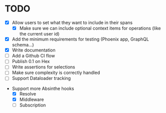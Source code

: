 # TODO

* [x] Allow users to set what they want to include in their spans
  * [x] Make sure we can include optional context items for operations (like the current user id)
* [x] Add the minimum requirements for testing (Phoenix app, GraphQL schema...)
* [x] Write documentation
* [ ] Add a Github CI flow
* [ ] Publish 0.1 on Hex
* [ ] Write assertions for selections
* [ ] Make sure complexity is correctly handled
* [ ] Support Dataloader tracking
* Support more Absinthe hooks
  * [x] Resolve
  * [x] Middleware
  * [ ] Subscription
